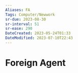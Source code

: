 ```yaml
---
Aliases: FA
Tags: Computer/Newwork 
sr-due: 2023-08-30
sr-interval: 51
sr-ease: 290
DateCreated: 2023-05-24T01:33
DateModified: 2023-07-10T22:43
---
```

# Foreign Agent
